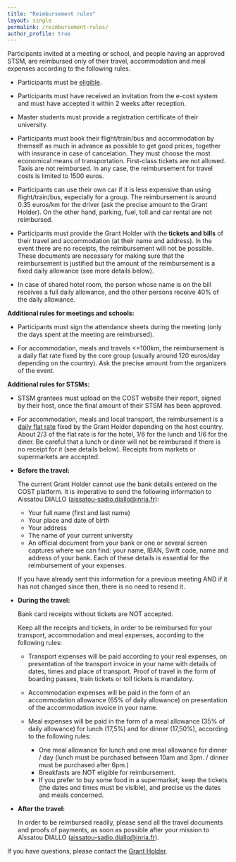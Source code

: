 ```yaml
---
title: "Reimbursement rules"
layout: single
permalink: /reimbursement-rules/
author_profile: true
---
```


Participants invited at a meeting or school, and people having an approved STSM, are reimbursed only of their travel, accommodation and meal expenses according to the following rules.

- Participants must be [eligible](../eligibility).

- Participants must have received an invitation from the e-cost system and must have accepted it within 2 weeks after reception.

- Master students must provide a registration certificate of their university.

- Participants must book their flight/train/bus and accommodation by themself as much in advance as possible to get good prices, together with insurance in case of cancelation. They must choose the most economical means of transportation. First-class tickets are not allowed. Taxis are not reimbursed. In any case, the reimbursement for travel costs is limited to 1500 euros.

- Participants can use their own car if it is less expensive than using flight/train/bus, especially for a group. The reimbursement is around 0.35 euros/km for the driver (ask the precise amount to the Grant Holder). On the other hand, parking, fuel, toll and car rental are not reimbursed.

- Participants must provide the Grant Holder with the **tickets and bills** of their travel and accommodation (at their name and address). In the event there are no receipts, the reimbursement will not be possible. These documents are necessary for making sure that the reimbursement is justified but the amount of the reimbursement is a fixed daily allowance (see more details below).

- In case of shared hotel room, the person whose name is on the bill receives a full daily allowance, and the other persons receive 40% of the daily allowance.

**Additional rules for meetings and schools:**

- Participants must sign the attendance sheets during the meeting (only the days spent at the meeting are reimbursed).

- For accommodation, meals and travels <=100km, the reimbursement is a daily flat rate fixed by the core group (usually around 120 euros/day depending on the country). Ask the precise amount from the organizers of the event.

**Additional rules for STSMs:**

- STSM grantees must upload on the COST website their report, signed by their host, once the final amount of their STSM has been approved.

- For accommodation, meals and local transport, the reimbursement is a [daily flat rate](../stsm-daily-allowance) fixed by the Grant Holder depending on the host country. About 2/3 of the flat rate is for the hotel, 1/6 for the lunch and 1/6 for the diner. Be careful that a lunch or diner will not be reimbursed if there is no receipt for it (see details below). Receipts from markets or supermarkets are accepted.

- **Before the travel:**

  The current Grant Holder cannot use the bank details entered on the COST platform. It is imperative to send the following information to Aissatou DIALLO (aissatou-sadio.diallo@inria.fr):
    * Your full name (first and last name)
    * Your place and date of birth
    * Your address
    * The name of your current university
    * An official document from your bank or one or several screen captures where we can find: your name, IBAN, Swift code, name and address of your bank. Each of these details is essential for the reimbursement of your expenses.

  If you have already sent this information for a previous meeting AND if it has not changed since then, there is no need to resend it.

- **During the travel:**

  Bank card receipts without tickets are NOT accepted.

  Keep all the receipts and tickets, in order to be reimbursed for your transport, accommodation and meal expenses, according to the following rules:

    * Transport expenses will be paid according to your real expenses, on presentation of the transport invoice in your name with details of dates, times and place of transport. Proof of travel in the form of boarding passes, train tickets or toll tickets is mandatory.

    * Accommodation expenses will be paid in the form of an accommodation allowance (65% of daily allowance) on presentation of the accommodation invoice in your name. 

    * Meal expenses will be paid in the form of a meal allowance (35% of daily allowance) for lunch (17,5%) and for dinner (17,50%), according to the following rules: 

         - One meal allowance for lunch and one meal allowance for dinner / day (lunch must be purchased between 10am and 3pm. / dinner must be purchased after 6pm.)
         - Breakfasts are NOT eligible for reimbursement.
         - If you prefer to buy some food in a supermarket, keep the tickets (the dates and times must be visible), and precise us the dates and meals concerned.

- **After the travel:**

  In order to be reimbursed readily, please send all the travel documents and proofs of payments, as soon as possible after your mission to Aïssatou DIALLO (aissatou-sadio.diallo@inria.fr).

If you have questions, please contact
the [Grant Holder](mailto:saf-saclay-recettes@inria.fr).
